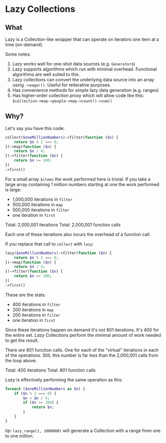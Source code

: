 # Lazy Collections

## What

Lazy is a Collection-like wrapper that can operate on iterators one item at a time (on-demand).

Some notes:
1. Lazy works well for one-shot data sources (e.g. `Generator`s)
2. Lazy supports algorithms which run with minimal overhead. Functional algorithms are well suited to this.
3. Lazy collections can convert the underlying data source into an array using `->eager()`. Useful for reiterative purposes.
4. Has convenience methods for simple lazy data generation (e.g. ranges)
5. Has higher-order collection proxy which will allow code like this: `$collection->map->people->map->count()->sum()`

## Why?

Let's say you have this code:
```php
collect($oneMillionNumbers)->filter(function ($n) {
    return $n % 2 === 0;
})->map(function ($n) {
    return $n / 4;
})->filter(function ($n) {
    return $n >= 100;
})
->first()
```

For a small array `$items` the work performed here is trivial. If you take a large array containing 1 million numbers starting at one the work performed is large:
- 1,000,000 iterations in `filter`
- 500,000 iterations in `map`
- 500,000 iterations in `filter`
- one iteration in `first`

Total: 2,000,001 iterations
Total: 2,000,001 function calls

Each one of these iterations also incurs the overhead of a function call.

If you replace that call to `collect` with `lazy`:
```php
lazy($oneMillionNumbers)->filter(function ($n) {
    return $n % 2 === 0;
})->map(function ($n) {
    return $n / 4;
})->filter(function ($n) {
    return $n >= 100;
})
->first()
```

These are the stats:
- 400 iterations in `filter`
- 200 iterations in `map`
- 200 iterations in `filter`
- one iteration in `first`

Since these iterations happen on demand it's not 801 iterations. It's 400 for the entire set. _Lazy_ Collections perform the minimal amount of work needed to get the result.

There _are_ 801 function calls. One for each of the "virtual" iterations in each of the operations. Still, this number is far less than the 2,000,001 calls from the loop above.

Total: 400 iterations
Total: 801 function calls

_Lazy_ is effectively performing the same operation as this:

```php
foreach ($oneMillionNumbers as $n) {
    if ($n % 2 === 0) {
        $n = $n / 4;
        if ($n >= 100) {
            return $n;
        }
    }
}
```

tip: `lazy_range(1, 1000000)` will generate a Collection with a range from one to one million.
